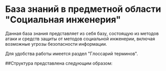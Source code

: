 # База знаний в предметной области "Социальная инженерия"

Данная база знания представляет из себя базу, состоящую из методов атаки и средств защиты от методов социальной инженерии, включая возможные угрозы безопасности информации.

Для удобства работы имеется раздел "Глоссарий терминов".

##Структура представлена следующим образом: